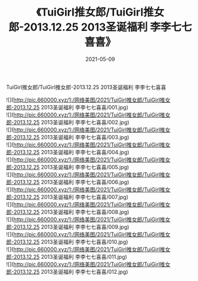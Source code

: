 ﻿---
layout: post
title:  《TuiGirl推女郎/TuiGirl推女郎-2013.12.25 2013圣诞福利 李李七七喜喜》
date:   2021-05-09
img: http://pic.660000.xyz/1:/网络美图/2021/TuiGirl推女郎/TuiGirl推女郎-2013.12.25 2013圣诞福利 李李七七喜喜/000.jpg
categories: [美女, 清纯, 唯美]
---

TuiGirl推女郎/TuiGirl推女郎-2013.12.25 2013圣诞福利 李李七七喜喜

 ![](http://pic.660000.xyz/1:/网络美图/2021/TuiGirl推女郎/TuiGirl推女郎-2013.12.25 2013圣诞福利 李李七七喜喜/001.jpg) <br>![](http://pic.660000.xyz/1:/网络美图/2021/TuiGirl推女郎/TuiGirl推女郎-2013.12.25 2013圣诞福利 李李七七喜喜/002.jpg) <br>![](http://pic.660000.xyz/1:/网络美图/2021/TuiGirl推女郎/TuiGirl推女郎-2013.12.25 2013圣诞福利 李李七七喜喜/003.jpg) <br>![](http://pic.660000.xyz/1:/网络美图/2021/TuiGirl推女郎/TuiGirl推女郎-2013.12.25 2013圣诞福利 李李七七喜喜/004.jpg) <br>![](http://pic.660000.xyz/1:/网络美图/2021/TuiGirl推女郎/TuiGirl推女郎-2013.12.25 2013圣诞福利 李李七七喜喜/005.jpg) <br>![](http://pic.660000.xyz/1:/网络美图/2021/TuiGirl推女郎/TuiGirl推女郎-2013.12.25 2013圣诞福利 李李七七喜喜/006.jpg) <br>![](http://pic.660000.xyz/1:/网络美图/2021/TuiGirl推女郎/TuiGirl推女郎-2013.12.25 2013圣诞福利 李李七七喜喜/007.jpg) <br>![](http://pic.660000.xyz/1:/网络美图/2021/TuiGirl推女郎/TuiGirl推女郎-2013.12.25 2013圣诞福利 李李七七喜喜/008.jpg) <br>![](http://pic.660000.xyz/1:/网络美图/2021/TuiGirl推女郎/TuiGirl推女郎-2013.12.25 2013圣诞福利 李李七七喜喜/009.jpg) <br>![](http://pic.660000.xyz/1:/网络美图/2021/TuiGirl推女郎/TuiGirl推女郎-2013.12.25 2013圣诞福利 李李七七喜喜/010.jpg) <br>![](http://pic.660000.xyz/1:/网络美图/2021/TuiGirl推女郎/TuiGirl推女郎-2013.12.25 2013圣诞福利 李李七七喜喜/011.jpg) <br>![](http://pic.660000.xyz/1:/网络美图/2021/TuiGirl推女郎/TuiGirl推女郎-2013.12.25 2013圣诞福利 李李七七喜喜/012.jpg) <br>